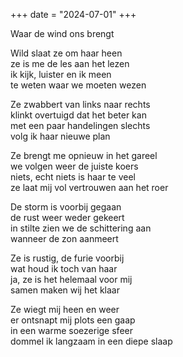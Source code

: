 +++
date = "2024-07-01"
+++

Waar de wind ons brengt

Wild slaat ze om haar heen\
ze is me de les aan het lezen\
ik kijk, luister en ik meen\
te weten waar we moeten wezen

Ze zwabbert van links naar rechts\
klinkt overtuigd  dat het beter kan\
met een paar handelingen slechts\
volg ik haar nieuwe plan

Ze brengt me opnieuw in het gareel\
we volgen weer de juiste koers\
niets, echt niets is haar te veel\
ze laat mij vol vertrouwen aan het roer

De storm is voorbij gegaan\
de rust weer weder gekeert\
in stilte zien we de schittering aan\
wanneer de zon aanmeert

Ze is rustig, de furie voorbij\
wat houd ik toch van haar\
ja, ze is het helemaal voor mij\
samen maken wij het klaar

Ze wiegt mij heen en weer\
er ontsnapt mij plots een gaap\
in een warme soezerige sfeer\
dommel ik langzaam in een diepe slaap
